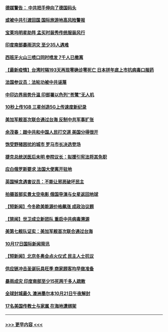 #### [德媒警告： 中共把手伸向了德国码头](../pages/prog202/a103246334.md?t=10190951) 
#### [或被中共引渡回国 国际旅游地高风险警报](../pages/prog202/a103246310.md?t=10190951) 
#### [宝莱坞明星助阵 孟买时装秀传统服装风行](../pages/prog202/a103246279.md?t=10190951) 
#### [印度南部暴雨洪灾 至少35人遇难](../pages/prog202/a103246259.md?t=10190951) 
#### [西班牙火山三喷口同时喷发 7千人已撤离](../pages/prog202/a103246250.md?t=10190951) 
#### [【最新疫情】台湾时隔193天再现零确诊零死亡 日本拼年底上市抗病毒口服药](../pages/prog202/a103246112.md?t=10190951) 
#### [法国参议员：法轮功被中共诬蔑](../pages/prog202/a103246004.md?t=10190951) 
#### [中印边界局势升温 印部署以色列“苍鹭”无人机](../pages/prog202/a103245905.md?t=10190951) 
#### [10秒上传1GB 三星创造5G上传速度新纪录](../pages/prog202/a103245894.md?t=10190951) 
#### [美加军舰首次联合通过台海 反制中共军事扩张](../pages/prog202/a103245819.md?t=10190951) 
#### [余茂春：跟中共和中国人民打交道 美国分得很开](../pages/prog202/a103245722.md?t=10190951) 
#### [饱受野猪困扰的城市 罗马市长决选登场](../pages/prog202/a103245686.md?t=10190951) 
#### [捷克总统送医后未明 参院议长：拟援引宪法将其免职](../pages/prog202/a103245672.md?t=10190951) 
#### [应白俄罗斯要求 法国大使离开驻地](../pages/prog202/a103245652.md?t=10190951) 
#### [英国悼念遇害议员：不能让邪恶破坏民主](../pages/prog202/a103245533.md?t=10190951) 
#### [拍摄首部实景太空电影 俄国导演与女星返回地球](../pages/prog202/a103245521.md?t=10190951) 
#### [【短新闻】今冬欧美能源价格飙涨 成政治议题](../pages/prog202/a103245345.md?t=10190951) 
#### [【禁闻】世卫成立新团队 重启中共病毒溯源](../pages/prog202/a103245328.md?t=10190951) 
#### [美第七舰队证实：美加军舰首次联合通过台海](../pages/prog202/a103245353.md?t=10190951) 
#### [10月17日国际新闻简讯](../pages/prog202/a103245370.md?t=10190951) 
#### [【短新闻】北京冬奥会点火仪式 民主人士抗议](../pages/prog202/a103245347.md?t=10190951) 
#### [供应链冲击圣诞玩具旺季 商家顾客均早做准备](../pages/prog202/a103245336.md?t=10190951) 
#### [暴雨成灾 印度南部至少15死两千多人疏散](../pages/prog202/a103245308.md?t=10190951) 
#### [全球封城最久 澳洲墨尔本10月21日午夜解封](../pages/prog202/a103245290.md?t=10190951) 
#### [17名美国传教士与家属 在海地遭绑架](../pages/prog202/a103245243.md?t=10190951) 

----
#### [ >>> 更早内容 <<< ](../indexes/prog202-earlier.md)
